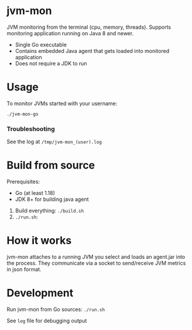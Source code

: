 # jvm-mon

JVM monitoring from the terminal (cpu, memory, threads).
Supports monitoring application running on Java 8 and newer.

- Single Go executable
- Contains embedded Java agent that gets loaded into monitored application
- Does not require a JDK to run

# Usage

To monitor JVMs started with your username:

`./jvm-mon-go`

### Troubleshooting

See the log at `/tmp/jvm-mon_(user).log`

# Build from source

Prerequisites:
- Go (at least 1.18)
- JDK 8+ for building java agent

1. Build everything: `./build.sh`
2. `./run.sh`: 

# How it works

jvm-mon attaches to a running JVM you select and loads an agent.jar into the process.
They communicate via a socket to send/receive JVM metrics in json format.

# Development

Run jvm-mon from Go sources: `./run.sh`

See `log` file for debugging output
